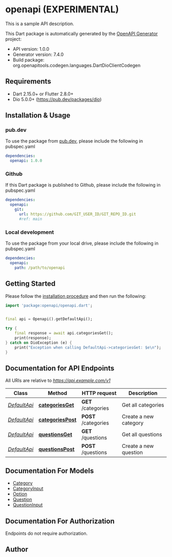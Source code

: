 # openapi (EXPERIMENTAL)
This is a sample API description.

This Dart package is automatically generated by the [OpenAPI Generator](https://openapi-generator.tech) project:

- API version: 1.0.0
- Generator version: 7.4.0
- Build package: org.openapitools.codegen.languages.DartDioClientCodegen

## Requirements

* Dart 2.15.0+ or Flutter 2.8.0+
* Dio 5.0.0+ (https://pub.dev/packages/dio)

## Installation & Usage

### pub.dev
To use the package from [pub.dev](https://pub.dev), please include the following in pubspec.yaml
```yaml
dependencies:
  openapi: 1.0.0
```

### Github
If this Dart package is published to Github, please include the following in pubspec.yaml
```yaml
dependencies:
  openapi:
    git:
      url: https://github.com/GIT_USER_ID/GIT_REPO_ID.git
      #ref: main
```

### Local development
To use the package from your local drive, please include the following in pubspec.yaml
```yaml
dependencies:
  openapi:
    path: /path/to/openapi
```

## Getting Started

Please follow the [installation procedure](#installation--usage) and then run the following:

```dart
import 'package:openapi/openapi.dart';


final api = Openapi().getDefaultApi();

try {
    final response = await api.categoriesGet();
    print(response);
} catch on DioException (e) {
    print("Exception when calling DefaultApi->categoriesGet: $e\n");
}

```

## Documentation for API Endpoints

All URIs are relative to *https://api.example.com/v1*

Class | Method | HTTP request | Description
------------ | ------------- | ------------- | -------------
[*DefaultApi*](doc/DefaultApi.md) | [**categoriesGet**](doc/DefaultApi.md#categoriesget) | **GET** /categories | Get all categories
[*DefaultApi*](doc/DefaultApi.md) | [**categoriesPost**](doc/DefaultApi.md#categoriespost) | **POST** /categories | Create a new category
[*DefaultApi*](doc/DefaultApi.md) | [**questionsGet**](doc/DefaultApi.md#questionsget) | **GET** /questions | Get all questions
[*DefaultApi*](doc/DefaultApi.md) | [**questionsPost**](doc/DefaultApi.md#questionspost) | **POST** /questions | Create a new question


## Documentation For Models

 - [Category](doc/Category.md)
 - [CategoryInput](doc/CategoryInput.md)
 - [Option](doc/Option.md)
 - [Question](doc/Question.md)
 - [QuestionInput](doc/QuestionInput.md)


## Documentation For Authorization

Endpoints do not require authorization.


## Author



